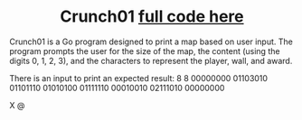 <h1 align="center">Crunch01 <a href="https://platform.alem.school/git/kzhalmag/crunch01/src/branch/main/main.go" target="_blank"> full code here</a></h1>
Crunch01 is a Go program designed to print a map based on user input. The program prompts the user for the size of the map, the content (using the digits 0, 1, 2, 3), and the characters to represent the player, wall, and award. 

There is an input to print an expected result:
8 8
00000000
01103010
01101110
01010100
01111110
00010010
02111010
00000000
>
X
@


